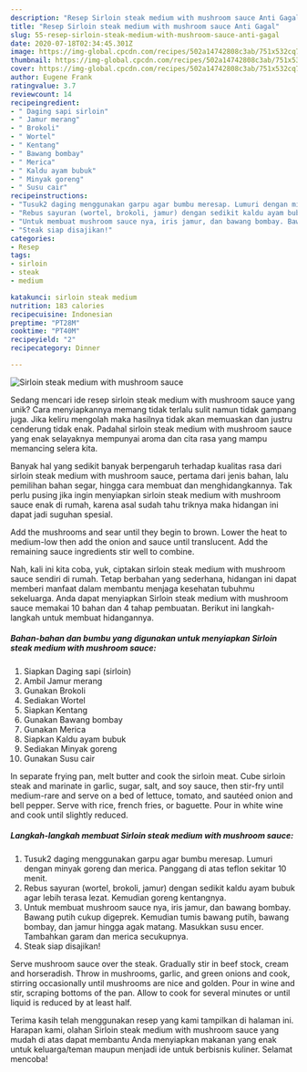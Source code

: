 ```yaml
---
description: "Resep Sirloin steak medium with mushroom sauce Anti Gagal"
title: "Resep Sirloin steak medium with mushroom sauce Anti Gagal"
slug: 55-resep-sirloin-steak-medium-with-mushroom-sauce-anti-gagal
date: 2020-07-18T02:34:45.301Z
image: https://img-global.cpcdn.com/recipes/502a14742808c3ab/751x532cq70/sirloin-steak-medium-with-mushroom-sauce-foto-resep-utama.jpg
thumbnail: https://img-global.cpcdn.com/recipes/502a14742808c3ab/751x532cq70/sirloin-steak-medium-with-mushroom-sauce-foto-resep-utama.jpg
cover: https://img-global.cpcdn.com/recipes/502a14742808c3ab/751x532cq70/sirloin-steak-medium-with-mushroom-sauce-foto-resep-utama.jpg
author: Eugene Frank
ratingvalue: 3.7
reviewcount: 14
recipeingredient:
- " Daging sapi sirloin"
- " Jamur merang"
- " Brokoli"
- " Wortel"
- " Kentang"
- " Bawang bombay"
- " Merica"
- " Kaldu ayam bubuk"
- " Minyak goreng"
- " Susu cair"
recipeinstructions:
- "Tusuk2 daging menggunakan garpu agar bumbu meresap. Lumuri dengan minyak goreng dan merica. Panggang di atas teflon sekitar 10 menit."
- "Rebus sayuran (wortel, brokoli, jamur) dengan sedikit kaldu ayam bubuk agar lebih terasa lezat. Kemudian goreng kentangnya."
- "Untuk membuat mushroom sauce nya, iris jamur, dan bawang bombay. Bawang putih cukup digeprek. Kemudian tumis bawang putih, bawang bombay, dan jamur hingga agak matang. Masukkan susu encer. Tambahkan garam dan merica secukupnya."
- "Steak siap disajikan!"
categories:
- Resep
tags:
- sirloin
- steak
- medium

katakunci: sirloin steak medium 
nutrition: 183 calories
recipecuisine: Indonesian
preptime: "PT28M"
cooktime: "PT40M"
recipeyield: "2"
recipecategory: Dinner

---
```



![Sirloin steak medium with mushroom sauce](https://img-global.cpcdn.com/recipes/502a14742808c3ab/751x532cq70/sirloin-steak-medium-with-mushroom-sauce-foto-resep-utama.jpg)

Sedang mencari ide resep sirloin steak medium with mushroom sauce yang unik? Cara menyiapkannya memang tidak terlalu sulit namun tidak gampang juga. Jika keliru mengolah maka hasilnya tidak akan memuaskan dan justru cenderung tidak enak. Padahal sirloin steak medium with mushroom sauce yang enak selayaknya mempunyai aroma dan cita rasa yang mampu memancing selera kita.

Banyak hal yang sedikit banyak berpengaruh terhadap kualitas rasa dari sirloin steak medium with mushroom sauce, pertama dari jenis bahan, lalu pemilihan bahan segar, hingga cara membuat dan menghidangkannya. Tak perlu pusing jika ingin menyiapkan sirloin steak medium with mushroom sauce enak di rumah, karena asal sudah tahu triknya maka hidangan ini dapat jadi suguhan spesial.

Add the mushrooms and sear until they begin to brown. Lower the heat to medium-low then add the onion and sauce until translucent. Add the remaining sauce ingredients stir well to combine.


Nah, kali ini kita coba, yuk, ciptakan sirloin steak medium with mushroom sauce sendiri di rumah. Tetap berbahan yang sederhana, hidangan ini dapat memberi manfaat dalam membantu menjaga kesehatan tubuhmu sekeluarga. Anda dapat menyiapkan Sirloin steak medium with mushroom sauce memakai 10 bahan dan 4 tahap pembuatan. Berikut ini langkah-langkah untuk membuat hidangannya.

<!--inarticleads1-->

##### Bahan-bahan dan bumbu yang digunakan untuk menyiapkan Sirloin steak medium with mushroom sauce:

1. Siapkan  Daging sapi (sirloin)
1. Ambil  Jamur merang
1. Gunakan  Brokoli
1. Sediakan  Wortel
1. Siapkan  Kentang
1. Gunakan  Bawang bombay
1. Gunakan  Merica
1. Siapkan  Kaldu ayam bubuk
1. Sediakan  Minyak goreng
1. Gunakan  Susu cair


In separate frying pan, melt butter and cook the sirloin meat. Cube sirloin steak and marinate in garlic, sugar, salt, and soy sauce, then stir-fry until medium-rare and serve on a bed of lettuce, tomato, and sautéed onion and bell pepper. Serve with rice, french fries, or baguette. Pour in white wine and cook until slightly reduced. 

<!--inarticleads2-->

##### Langkah-langkah membuat Sirloin steak medium with mushroom sauce:

1. Tusuk2 daging menggunakan garpu agar bumbu meresap. Lumuri dengan minyak goreng dan merica. Panggang di atas teflon sekitar 10 menit.
1. Rebus sayuran (wortel, brokoli, jamur) dengan sedikit kaldu ayam bubuk agar lebih terasa lezat. Kemudian goreng kentangnya.
1. Untuk membuat mushroom sauce nya, iris jamur, dan bawang bombay. Bawang putih cukup digeprek. Kemudian tumis bawang putih, bawang bombay, dan jamur hingga agak matang. Masukkan susu encer. Tambahkan garam dan merica secukupnya.
1. Steak siap disajikan!


Serve mushroom sauce over the steak. Gradually stir in beef stock, cream and horseradish. Throw in mushrooms, garlic, and green onions and cook, stirring occasionally until mushrooms are nice and golden. Pour in wine and stir, scraping bottoms of the pan. Allow to cook for several minutes or until liquid is reduced by at least half. 

Terima kasih telah menggunakan resep yang kami tampilkan di halaman ini. Harapan kami, olahan Sirloin steak medium with mushroom sauce yang mudah di atas dapat membantu Anda menyiapkan makanan yang enak untuk keluarga/teman maupun menjadi ide untuk berbisnis kuliner. Selamat mencoba!
